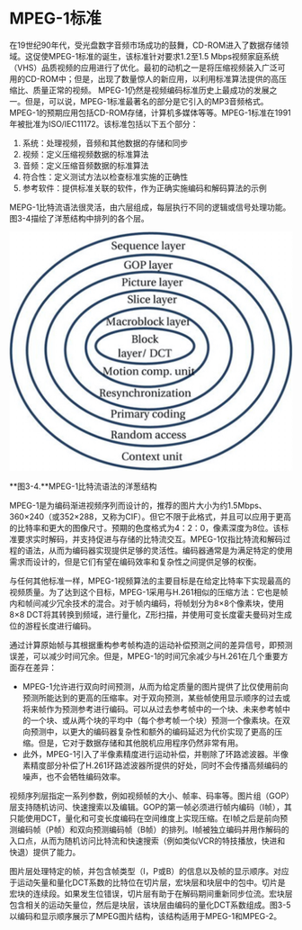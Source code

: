 # MPEG-1标准

在19世纪90年代，受光盘数字音频市场成功的鼓舞，CD-ROM进入了数据存储领域。这促使MPEG-1标准的诞生，该标准针对要求1.2至1.5 Mbps视频家庭系统（VHS）品质视频的应用进行了优化。最初的动机之一是将压缩视频装入广泛可用的CD-ROM中；但是，出现了数量惊人的新应用，以利用标准算法提供的高压缩比、质量正常的视频。 MPEG-1仍然是视频编码标准历史上最成功的发展之一。但是，可以说，MPEG-1标准最著名的部分是它引入的MP3音频格式。MPEG-1的预期应用包括CD-ROM存储，计算机多媒体等等。MPEG-1标准在1991年被批准为ISO/IEC11172。该标准包括以下五个部分：

1. 系统：处理视频，音频和其他数据的存储和同步
2. 视频：定义压缩视频数据的标准算法
3. 音频：定义压缩音频数据的标准算法
4. 符合性：定义测试方法以检查标准实施的正确性
5. 参考软件：提供标准关联的软件，作为正确实施编码和解码算法的示例

MEPG-1比特流语法很灵活，由六层组成，每层执行不同的逻辑或信号处理功能。图3-4描绘了洋葱结构中排列的各个层。

![](../images/3_4.png)

**图3-4.**MPEG-1比特流语法的洋葱结构

MPEG-1是为编码渐进视频序列而设计的，推荐的图片大小为约1.5Mbps、360×240（或352×288，又称为CIF）。但它不限于此格式，并且可以应用于更高的比特率和更大的图像尺寸。预期的色度格式为4：2：0，像素深度为8位。该标准要求实时解码，并支持促进与存储的比特流交互。MPEG-1仅指比特流和解码过程的语法，从而为编码器实现提供足够的灵活性。编码器通常是为满足特定的使用需求而设计的，但是它们有望在编码效率和复杂性之间提供足够的权衡。

与任何其他标准一样，MPEG-1视频算法的主要目标是在给定比特率下实现最高的视频质量。为了达到这个目标，MPEG-1采用与H.261相似的压缩方法：它也是帧内和帧间减少冗余技术的混合。对于帧内编码，将帧划分为8×8个像素块，使用8×8 DCT将其转换到频域，进行量化，Z形扫描，并使用可变长度霍夫曼码对生成位的游程长度进行编码。

通过计算原始帧与其根据重构参考帧构造的运动补偿预测之间的差异信号，即预测误差，可以减少时间冗余。但是，MPEG-1的时间冗余减少与H.261在几个重要方面存在差异：
* MPEG-1允许进行双向时间预测，从而为给定质量的图片提供了比仅使用前向预测所能达到的更高的压缩率。对于双向预测，某些帧使用显示顺序的过去或将来帧作为预测参考进行编码。可以从过去参考帧中的一个块、未来参考帧中的一个块、或从两个块的平均中（每个参考帧一个块）预测一个像素块。在双向预测中，以更大的编码器复杂性和额外的编码延迟为代价实现了更高的压缩。但是，它对于数据存储和其他脱机应用程序仍然非常有用。
* 此外，MPEG-1引入了半像素精度进行运动补偿，并剔除了环路滤波器。半像素精度部分补偿了H.261环路滤波器所提供的好处，同时不会传播高频编码的噪声，也不会牺牲编码效率。

视频序列层指定一系列参数，例如视频帧的大小、帧率、码率等。图片组（GOP）层支持随机访问、快速搜索以及编辑。GOP的第一帧必须进行帧内编码（I帧），其只能使用DCT，量化和可变长度编码在空间维度上实现压缩。在I帧之后是前向预测编码帧（P帧）和双向预测编码帧（B帧）的排列。I帧被独立编码并用作解码的入口点，从而为随机访问比特流和快速搜索（例如类似VCR的特技播放，快进和快退）提供了能力。

图片层处理特定的帧，并包含帧类型（I，P或B）的信息以及帧的显示顺序。对应于运动矢量和量化DCT系数的比特位在切片层，宏块层和块层中的包中。切片是宏块的连续段。如果发生位错误，切片层有助于在解码期间重新同步位流。宏块层包含相关的运动矢量位，然后是块层，该块层由编码的量化DCT系数组成。图3-5以编码和显示顺序展示了MPEG图片结构，该结构适用于MPEG-1和MPEG-2。
























